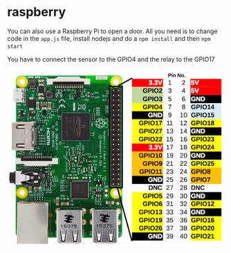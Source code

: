 # raspberry

You can also use a Raspberry Pi to open a door. All you need is to change code in the `app.js` file, install nodejs and do a `npm install` and then `npm start`

You have to connect the sensor to the GPIO4 and the relay to the GPIO17 

![Raspberry Pi GPIO](raspberry-GPIO.jpg)